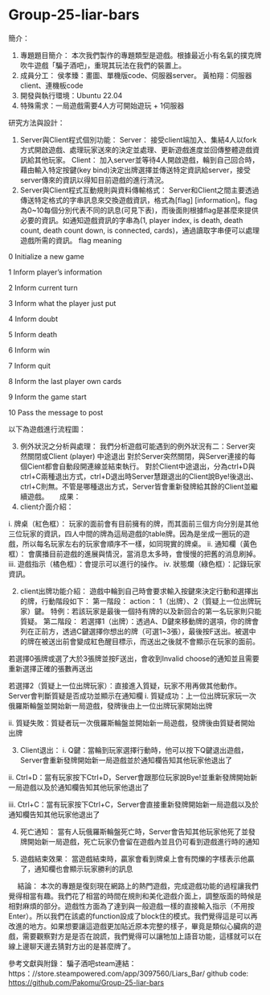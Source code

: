 # Group-25-liar-bars

簡介：
1.	專題題目簡介：
本次我們製作的專題類型是遊戲。根據最近小有名氣的撲克牌吹牛遊戲「騙子酒吧」，重現其玩法在我們的裝置上。
2.	成員分工：
侯孝臻：畫圖、單機版code、伺服器server。
黃柏翔：伺服器client、連機板code
3.	開發與執行環境：Ubuntu 22.04
4.	特殊需求：一局遊戲需要4人方可開始遊玩 + 1伺服器

研究方法與設計： 
1.	Server與Client程式個別功能：
Server： 
接受client端加入、集結4人以fork方式開啟遊戲、處理玩家送來的決定並處理、更新遊戲進度並回傳整體遊戲資訊給其他玩家。
Client： 
加入server並等待4人開啟遊戲，輪到自己回合時，藉由輸入特定按鍵(key bind)決定出牌選擇並傳送特定資訊給server，接受server傳來的資訊以得知目前遊戲的進行清況。
2.	Server與Client程式互動規則與資料傳輸格式：
Server和Client之間主要透過傳送特定格式的字串訊息來交換遊戲資訊，格式為[flag] [information]。flag為0~10每個分別代表不同的訊息(可見下表)，而後面則根據flag是甚麼來提供必要的資訊。如通知遊戲資訊的字串為(1, player index, is death, death count, death count down, is connected, cards)，通過讀取字串便可以處理遊戲所需的資訊。
flag	meaning

0	Initialize a new game

1	Inform player’s information

2	Inform current turn

3	Inform what the player just put

4	Inform doubt

5	Inform death

6	Inform win

7	Inform quit

8	Inform the last player own cards

9	Inform the game start

10	Pass the message to post

以下為遊戲進行流程圖： 

3.	例外狀況之分析與處理：
我們分析遊戲可能遇到的例外狀況有二：Server突然關閉或Client (player) 中途退出
對於Server突然關閉，與Server連接的每個Cient都會自動段開連線並結束執行。
對於Client中途退出，分為ctrl+D與ctrl+C兩種退出方式，ctrl+D退出時Server慧跟退出的Client說Bye!後退出、ctrl+C則無。不管是哪種退出方式，Server皆會重新發牌給其餘的Client並繼續遊戲。
 
成果：
1.	client介面介紹：
 
i.	牌桌（紅色框）：
玩家的面前會有目前擁有的牌，而其面前三個方向分別是其他三位玩家的資訊，四人中間的牌為這局遊戲的table牌。因為是坐成一圈玩的遊戲，所以每名玩家左右的玩家會順序不一樣，如同現實的牌桌。
ii.	通知欄（黃色框）：
會廣播目前遊戲的進展與情況，當消息太多時，會慢慢的把舊的消息刷掉。
iii.	遊戲指示（橘色框）：會提示可以進行的操作。
iv.	狀態爛（綠色框）：記錄玩家資訊。

2.	client出牌功能介紹：
遊戲中輪到自己時會要求輸入按鍵來決定行動和選擇出的牌，行動階段如下：
第一階段：
action： 1（出牌）、2（質疑上一位出牌玩家）鍵。
特例：若該玩家是最後一個持有牌的以及新回合的第一名玩家則只能質疑。
第二階段：
若選擇1（出牌）：透過A、D鍵來移動牌的選項，你的牌會列在正前方，透過C鍵選擇你想出的牌（可選1~3張），最後按F送出。被選中的牌在被送出前會變成紅色醒目標示，而送出之後就不會顯示在玩家的面前。
 
若選擇0張牌或選了大於3張牌並按F送出，會收到Invalid choose的通知並且需要重新選擇正確的張數再送出
 

若選擇2（質疑上一位出牌玩家）：直接進入質疑，玩家不用再做其他動作。Server會判斷質疑是否成功並顯示在通知欄
i.	質疑成功：上一位出牌玩家玩一次俄羅斯輪盤並開始新一局遊戲，發牌後由上一位出牌玩家開始出牌
 
ii.	質疑失敗：質疑者玩一次俄羅斯輪盤並開始新一局遊戲，發牌後由質疑者開始出牌
 
3.	Client退出：
i.	Q鍵：當輪到玩家選擇行動時，他可以按下Q鍵退出遊戲，Server會重新發牌開始新一局遊戲並於通知欄告知其他玩家他退出了
 
ii.	Ctrl+D：當有玩家按下Ctrl+D，Server會跟那位玩家說Bye!並重新發牌開始新一局遊戲以及於通知欄告知其他玩家他退出了
  
iii.	Ctrl+C：當有玩家按下Ctrl+C，Server會直接重新發牌開始新一局遊戲以及於通知欄告知其他玩家他退出了
 

4.	死亡通知：
當有人玩俄羅斯輪盤死亡時，Server會告知其他玩家他死了並發牌開始新一局遊戲，死亡玩家仍會留在遊戲內並且仍可看到遊戲進行時的通知
 

5.	遊戲結束效果：
當遊戲結束時，贏家會看到牌桌上會有閃爍的字樣表示他贏了，通知欄也會顯示玩家勝利的訊息
 
 
結論：
本次的專題是復刻現在網路上的熱門遊戲，完成遊戲功能的過程讓我們覺得相當有趣。我們花了相當的時間在規則和美化遊戲介面上，調整版面的時候是相對麻煩的部分。遊戲性方面為了達到與一般遊戲一樣的直接輸入指示（不用按Enter）。所以我們在該處的function設成了block住的模式。我們覺得這是可以再改進的地方。如果想要讓這遊戲更加貼近原本完整的樣子，畢竟是類似心臟病的遊戲，需要觀察對方是是否在說謊，我們覺得可以讓牠加上語音功能，這樣就可以在線上邊聊天邊去猜對方出的是甚麼牌了。


參考文獻與附錄：
騙子酒吧steam連結： https：//store.steampowered.com/app/3097560/Liars_Bar/
	github code:  https://github.com/Pakomu/Group-25-liar-bars


